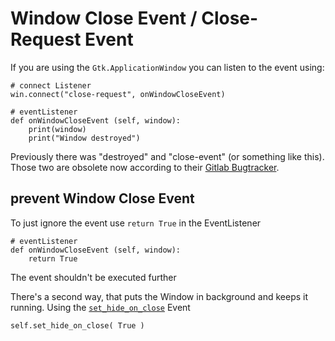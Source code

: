 # Window Close Event / Close-Request Event
If you are using the `Gtk.ApplicationWindow` you can listen to the event using:
```python3
# connect Listener
win.connect("close-request", onWindowCloseEvent)

# eventListener
def onWindowCloseEvent (self, window):
    print(window)
    print("Window destroyed")
```
Previously there was "destroyed" and "close-event" (or something like this). Those two are obsolete now according to their [Gitlab Bugtracker](https://gitlab.gnome.org/GNOME/gtk/-/issues/3243).

## prevent Window Close Event
To just ignore the event use `return True` in the EventListener

```python3
# eventListener
def onWindowCloseEvent (self, window):
    return True
```
The event shouldn't be executed further

There's a second way, that puts the Window in background and keeps it running. Using the [`set_hide_on_close`](https://docs.gtk.org/gtk4/method.Window.set_hide_on_close.html) Event
```python3
self.set_hide_on_close( True )
```
